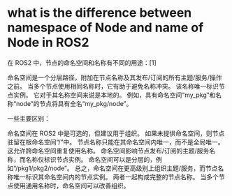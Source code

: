 # what is the difference between namespace of Node and name of Node in ROS2

在 ROS2 中，节点的命名空间和名称有不同的用途：[1]

命名空间是一个分层路径，附加在节点名称及其发布/订阅的所有主题/服务/操作之前。 当多个节点使用相同名称时，它有助于避免名称冲突。
该名称唯一标识节点实例。 它对于其名称空间来说是本地的。
例如，具有命名空间“my_pkg”和名称“node”的节点将具有全名“my_pkg/node”。

一些主要区别：

命名空间在 ROS2 中是可选的，但建议用于组织。 如果未提供命名空间，则节点驻留在根命名空间“/”中。
节点名称只能在其命名空间内唯一，而不是全局唯一。 这允许跨命名空间重复使用名称。
命名空间影响节点发布/订阅的主题/服务名称，而名称仅标识节点实例。
命名空间可以是分层的，例如“/pkg1/pkg2/node”。
总之，命名空间在更高级别上组织主题/服务，而节点名称唯一标识其命名空间内的节点实例。 两者一起构成完整的节点名称。 当多个节点使用通用名称时，命名空间可以改善组织。